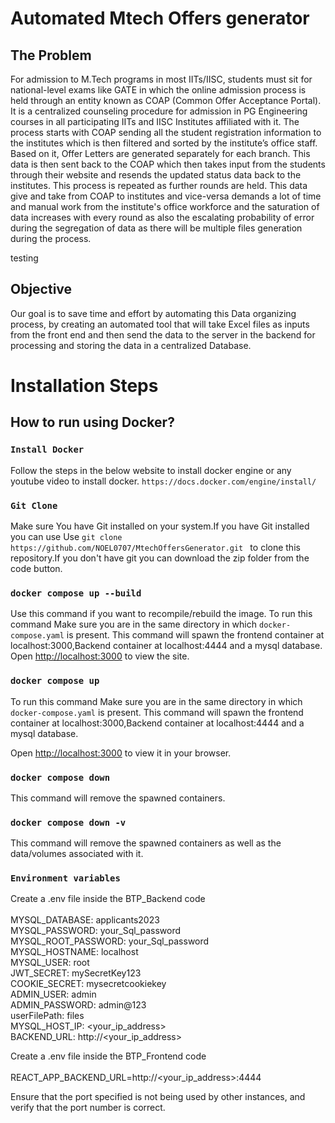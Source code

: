 # Automated Mtech Offers generator

## The Problem

For admission to M.Tech programs in most IITs/IISC, students must sit for national-level exams like GATE in which the online admission process is held through an entity known as COAP (Common Offer Acceptance Portal). It is a centralized counseling procedure for admission in PG Engineering courses in all participating IITs and IISC Institutes affiliated with it.
The process starts with COAP sending all the student registration information to the institutes which is then filtered and sorted by the institute’s office staff. Based on it, Offer Letters are generated separately for each branch. This data is then sent back to the COAP which then takes input from the students through their website and resends the updated status data back to the institutes. This process is repeated as further rounds are held.
This data give and take from COAP to institutes and vice-versa demands a lot of time and manual work from the institute's office workforce and the saturation of data increases with every round as also the escalating probability of error during the segregation of data as there will be multiple files generation during the process.

testing
## Objective

Our goal is to save time and effort by automating this Data organizing process, by creating an automated tool that will take Excel files as inputs from the front end and then send the data to the server in the backend for processing and storing the data in a centralized Database.

# Installation Steps

## How to run using Docker?

### `Install Docker`

Follow the steps in the below website to install docker engine or any youtube video to install docker.
`https://docs.docker.com/engine/install/`

### `Git Clone`

Make sure You have Git installed on your system.If you have Git installed you can use Use `git clone https://github.com/NOEL0707/MtechOffersGenerator.git ` to clone this repository.If you don't have git you can download the zip folder from the code button.

### `docker compose up --build`

Use this command if you want to recompile/rebuild the image.
To run this command Make sure you are in the same directory in which `docker-compose.yaml` is present.
This command will spawn the frontend container at localhost:3000,Backend container at localhost:4444 and a mysql database.
Open [http://localhost:3000](http://localhost:3000) to view the site.

### `docker compose up`

To run this command Make sure you are in the same directory in which `docker-compose.yaml` is present.
This command will spawn the frontend container at localhost:3000,Backend container at localhost:4444 and a mysql database.

Open [http://localhost:3000](http://localhost:3000) to view it in your browser.

### `docker compose down`

This command will remove the spawned containers.

### `docker compose down -v`

This command will remove the spawned containers as well as the data/volumes associated with it.

### `Environment variables`

Create a .env file inside the BTP_Backend code
<br>
<br>
MYSQL_DATABASE: applicants2023 <br>
MYSQL_PASSWORD: your_Sql_password<br>
MYSQL_ROOT_PASSWORD: your_Sql_password<br>
MYSQL_HOSTNAME: localhost<br>
MYSQL_USER: root<br>
JWT_SECRET: mySecretKey123<br>
COOKIE_SECRET: mysecretcookiekey<br>
ADMIN_USER: admin<br>
ADMIN_PASSWORD: admin@123<br>
userFilePath: files<br>
MYSQL_HOST_IP: <your_ip_address><br>
BACKEND_URL: http://<your_ip_address>

Create a .env file inside the BTP_Frontend code
<br>
<br>
REACT_APP_BACKEND_URL=http://<your_ip_address>:4444

Ensure that the port specified is not being used by other instances, and verify that the port number is correct.
